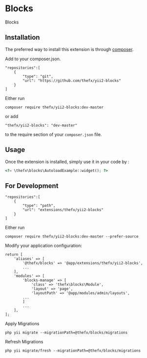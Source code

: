 Blocks
======
Blocks

Installation
------------

The preferred way to install this extension is through [composer](http://getcomposer.org/download/).

Add to your composer.json.

```
"repositories":[
    {
        "type": "git",
        "url": "https://github.com/thefx/yii2-blocks"
    }
]
```

Either run

```
composer require thefx/yii2-blocks:dev-master
```

or add

```
"thefx/yii2-blocks": "dev-master"
```

to the require section of your `composer.json` file.


Usage
-----

Once the extension is installed, simply use it in your code by  :

```php
<?= \thefx\blocks\AutoloadExample::widget(); ?>
```


For Development
-----

```
"repositories":[
    {
        "type": "path",
        "url": "extensions/thefx/yii2-blocks"
    }
]
```

Either run

```
composer require thefx/yii2-blocks:dev-master --prefer-source
```

Modify your application configuration:

```
return [
    'aliases' => [
        '@thefx/blocks' => '@app/extensions/thefx/yii2-blocks',
        ...
    ],
    'modules' => [
        'blocks-manage' => [
            'class' => 'thefx\blocks\Module',
            'layout' => 'page',
            'layoutPath' => '@app/modules/admin/layouts',
        ...
        ]
        ...
    ],
];
```

Apply Migrations

```
php yii migrate --migrationPath=@thefx/blocks/migrations
```

Refresh Migrations

```
php yii migrate/fresh --migrationPath=@thefx/blocks/migrations
```

